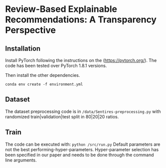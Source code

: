 # Review-Based Explainable Recommendations: A Transparency Perspective

## Installation
Install PyTorch following the instructions on the (https://pytorch.org/). The code has been tested over PyTorch 1.8.1 versions.

Then install the other dependencies.
```
conda env create -f environment.yml
```

## Dataset
The dataset preprocessing code is in ``/data/Sentires-preprocessing.py`` with randomized train|validation|test split in 80|20|20 ratios. 

## Train
The code can be executed with:
``python /src/run.py``
Default parameters are not the best performing-hyper-parameters. Hyper-parameter selection has been specified in our paper and needs to be done through the command line arguments.

